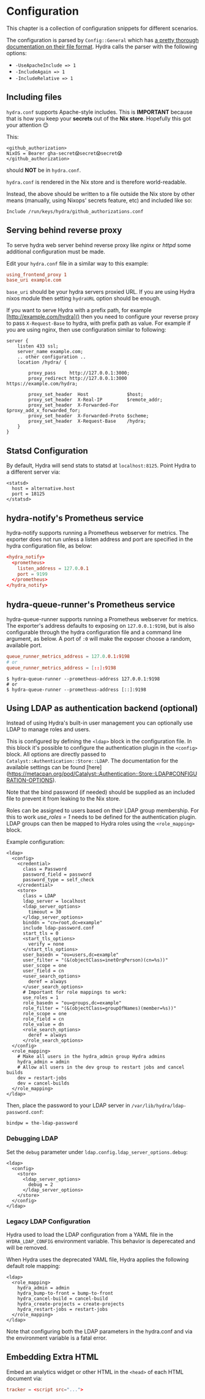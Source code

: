 Configuration
=============

This chapter is a collection of configuration snippets for different
scenarios.

The configuration is parsed by `Config::General` which has [a pretty
thorough documentation on their file format](https://metacpan.org/pod/Config::General#CONFIG-FILE-FORMAT).
Hydra calls the parser with the following options:
- `-UseApacheInclude => 1`
- `-IncludeAgain => 1`
- `-IncludeRelative => 1`

Including files
---------------

`hydra.conf` supports Apache-style includes. This is **IMPORTANT**
because that is how you keep your **secrets** out of the **Nix store**.
Hopefully this got your attention 😌

This:
```
<github_authorization>
NixOS = Bearer gha-secret😱secret😱secret😱
</github_authorization>
```
should **NOT** be in `hydra.conf`.

`hydra.conf` is rendered in the Nix store and is therefore world-readable.

Instead, the above should be written to a file outside the Nix store by
other means (manually, using Nixops' secrets feature, etc) and included
like so:
```
Include /run/keys/hydra/github_authorizations.conf
```

Serving behind reverse proxy
----------------------------

To serve hydra web server behind reverse proxy like *nginx* or *httpd*
some additional configuration must be made.

Edit your `hydra.conf` file in a similar way to this example:

```conf
using_frontend_proxy 1
base_uri example.com
```

`base_uri` should be your hydra servers proxied URL. If you are using
Hydra nixos module then setting `hydraURL` option should be enough.

If you want to serve Hydra with a prefix path, for example
[http://example.com/hydra]() then you need to configure your reverse
proxy to pass `X-Request-Base` to hydra, with prefix path as value. For
example if you are using nginx, then use configuration similar to
following:

    server {
        listen 433 ssl;
        server_name example.com;
        .. other configuration ..
        location /hydra/ {

            proxy_pass     http://127.0.0.1:3000;
            proxy_redirect http://127.0.0.1:3000 https://example.com/hydra;

            proxy_set_header  Host              $host;
            proxy_set_header  X-Real-IP         $remote_addr;
            proxy_set_header  X-Forwarded-For   $proxy_add_x_forwarded_for;
            proxy_set_header  X-Forwarded-Proto $scheme;
            proxy_set_header  X-Request-Base    /hydra;
        }
    }

Statsd Configuration
--------------------

By default, Hydra will send stats to statsd at `localhost:8125`. Point Hydra to a different server via:

```
<statsd>
  host = alternative.host
  port = 18125
</statsd>
```

hydra-notify's Prometheus service
---------------------------------

hydra-notify supports running a Prometheus webserver for metrics. The
exporter does not run unless a listen address and port are specified
in the hydra configuration file, as below:

```conf
<hydra_notify>
  <prometheus>
    listen_address = 127.0.0.1
    port = 9199
  </prometheus>
</hydra_notify>
```

hydra-queue-runner's Prometheus service
---------------------------------------

hydra-queue-runner supports running a Prometheus webserver for metrics. The
exporter's address defaults to exposing on `127.0.0.1:9198`, but is also
configurable through the hydra configuration file and a command line argument,
as below. A port of `:0` will make the exposer choose a random, available port.

```conf
queue_runner_metrics_address = 127.0.0.1:9198
# or
queue_runner_metrics_address = [::]:9198
```

```shell
$ hydra-queue-runner --prometheus-address 127.0.0.1:9198
# or
$ hydra-queue-runner --prometheus-address [::]:9198
```

Using LDAP as authentication backend (optional)
-----------------------------------------------

Instead of using Hydra's built-in user management you can optionally
use LDAP to manage roles and users.

This is configured by defining the `<ldap>` block in the configuration file.
In this block it's possible to configure the authentication plugin in the
`<config>` block. All options are directly passed to `Catalyst::Authentication::Store::LDAP`.
The documentation for the available settings can be found [here]
(https://metacpan.org/pod/Catalyst::Authentication::Store::LDAP#CONFIGURATION-OPTIONS).

Note that the bind password (if needed) should be supplied as an included file to
prevent it from leaking to the Nix store.

Roles can be assigned to users based on their LDAP group membership. For this
to work *use\_roles = 1* needs to be defined for the authentication plugin.
LDAP groups can then be mapped to Hydra roles using the `<role_mapping>` block.

Example configuration:
```
<ldap>
  <config>
    <credential>
      class = Password
      password_field = password
      password_type = self_check
    </credential>
    <store>
      class = LDAP
      ldap_server = localhost
      <ldap_server_options>
        timeout = 30
      </ldap_server_options>
      binddn = "cn=root,dc=example"
      include ldap-password.conf
      start_tls = 0
      <start_tls_options>
        verify = none
      </start_tls_options>
      user_basedn = "ou=users,dc=example"
      user_filter = "(&(objectClass=inetOrgPerson)(cn=%s))"
      user_scope = one
      user_field = cn
      <user_search_options>
        deref = always
      </user_search_options>
      # Important for role mappings to work:
      use_roles = 1
      role_basedn = "ou=groups,dc=example"
      role_filter = "(&(objectClass=groupOfNames)(member=%s))"
      role_scope = one
      role_field = cn
      role_value = dn
      <role_search_options>
        deref = always
      </role_search_options>
  </config>
  <role_mapping>
    # Make all users in the hydra_admin group Hydra admins
    hydra_admin = admin
    # Allow all users in the dev group to restart jobs and cancel builds
    dev = restart-jobs
    dev = cancel-builds
  </role_mapping>
</ldap>
```

Then, place the password to your LDAP server in `/var/lib/hydra/ldap-password.conf`:

```
bindpw = the-ldap-password
```

### Debugging LDAP

Set the `debug` parameter under `ldap.config.ldap_server_options.debug`:

```
<ldap>
  <config>
    <store>
      <ldap_server_options>
        debug = 2
      </ldap_server_options>
    </store>
  </config>
</ldap>
```

### Legacy LDAP Configuration

Hydra used to load the LDAP configuration from a YAML file in the
`HYDRA_LDAP_CONFIG` environment variable. This behavior is deperecated
and will be removed.

When Hydra uses the deprecated YAML file, Hydra applies the following
default role mapping:

```
<ldap>
  <role_mapping>
    hydra_admin = admin
    hydra_bump-to-front = bump-to-front
    hydra_cancel-build = cancel-build
    hydra_create-projects = create-projects
    hydra_restart-jobs = restart-jobs
  </role_mapping>
</ldap>
```

Note that configuring both the LDAP parameters in the hydra.conf and via
the environment variable is a fatal error.

Embedding Extra HTML
--------------------

Embed an analytics widget or other HTML in the `<head>` of each HTML document via:

```conf
tracker = <script src="...">
```
